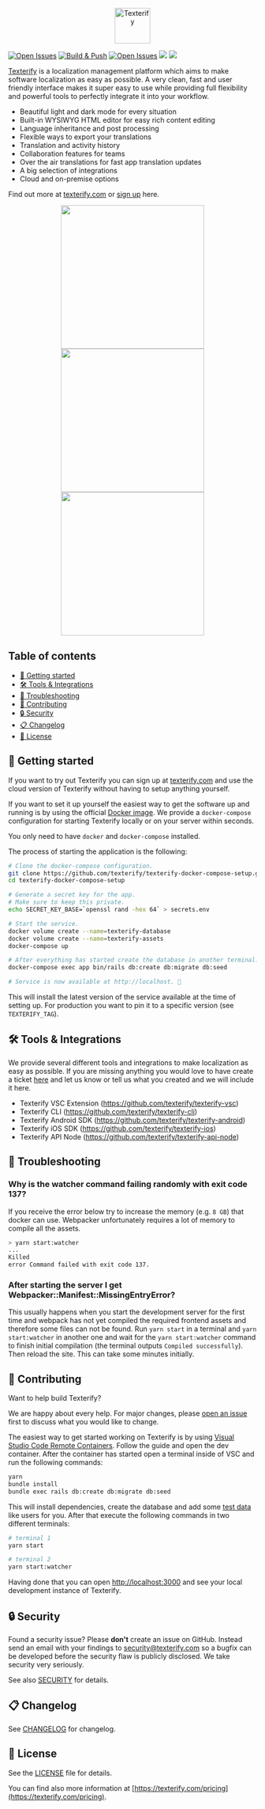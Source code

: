  <p align="center">
  <a href="https://texterify.com/?utm_source=github&utm_medium=logo" target="_blank">
    <img src="https://raw.github.com/texterify/texterify/screenshots/logo.png?sanitize=true" alt="Texterify" height="72">
  </a>
</p>

[![Open Issues](https://img.shields.io/badge/website-texterify.com-blue.svg)](https://texterify.com)
[![Build & Push](https://github.com/texterify/texterify/actions/workflows/build-and-push.yml/badge.svg)](https://github.com/texterify/texterify/actions)
[![Open Issues](https://img.shields.io/github/issues-raw/texterify/texterify.svg)](https://github.com/texterify/texterify/issues)
[![](https://img.shields.io/github/stars/texterify/texterify)](https://github.com/texterify/texterify)
[![](https://img.shields.io/docker/pulls/chrztoph/texterify)](https://hub.docker.com/r/chrztoph/texterify)

[Texterify](https://texterify.com) is a localization management platform which aims to make software localization as easy as possible. A very clean, fast and user friendly interface makes it super easy to use while providing full flexibility and powerful tools to perfectly integrate it into your workflow.

- Beautiful light and dark mode for every situation
- Built-in WYSIWYG HTML editor for easy rich content editing
- Language inheritance and post processing
- Flexible ways to export your translations
- Translation and activity history
- Collaboration features for teams
- Over the air translations for fast app translation updates
- A big selection of integrations
- Cloud and on-premise options

Find out more at [texterify.com](https://texterify.com) or [sign up](https://app.texterify.com/signup) here.

<p align="center">
  <img src="https://raw.github.com/texterify/texterify/screenshots/example_1.png" width="290">
  <img src="https://raw.github.com/texterify/texterify/screenshots/example_2.png" width="290">
  <img src="https://raw.github.com/texterify/texterify/screenshots/example_3.png" width="290">
</p>

## Table of contents

- [🚀 Getting started](#getting-started)
- [🛠️ Tools & Integrations](#tools-&-integrations)
- [👀 Troubleshooting](#troubleshooting)
- [🤝 Contributing](#contributing)
- [🔒 Security](#security)
- [📋 Changelog](#changelog)
- [📝 License](#license)

## 🚀 Getting started

If you want to try out Texterify you can sign up at [texterify.com](https://texterify.com) and use the cloud version of Texterify without having to setup anything yourself.

If you want to set it up yourself the easiest way to get the software up and running is by using the official [Docker image](https://hub.docker.com/r/chrztoph/texterify). We provide a `docker-compose` configuration for starting Texterify locally or on your server within seconds.

You only need to have `docker` and `docker-compose` installed.

The process of starting the application is the following:

```sh
# Clone the docker-compose configuration.
git clone https://github.com/texterify/texterify-docker-compose-setup.git
cd texterify-docker-compose-setup

# Generate a secret key for the app.
# Make sure to keep this private.
echo SECRET_KEY_BASE=`openssl rand -hex 64` > secrets.env

# Start the service.
docker volume create --name=texterify-database
docker volume create --name=texterify-assets
docker-compose up

# After everything has started create the database in another terminal.
docker-compose exec app bin/rails db:create db:migrate db:seed

# Service is now available at http://localhost. 🎉
```

This will install the latest version of the service available at the time of setting up. For production you want to pin it to a specific version (see `TEXTERIFY_TAG`).

## 🛠️ Tools & Integrations

We provide several different tools and integrations to make localization as easy as possible. If you are missing anything you would love to have create a ticket [here](https://github.com/texterify/texterify/issues) and let us know or tell us what you created and we will include it here.

- Texterify VSC Extension (https://github.com/texterify/texterify-vsc)
- Texterify CLI (https://github.com/texterify/texterify-cli)
- Texterify Android SDK (https://github.com/texterify/texterify-android)
- Texterify iOS SDK (https://github.com/texterify/texterify-ios)
- Texterify API Node (https://github.com/texterify/texterify-api-node)

## 👀 Troubleshooting

### Why is the watcher command failing randomly with exit code 137?

If you receive the error below try to increase the memory (e.g. `8 GB`) that docker can use. Webpacker unfortunately requires a lot of memory to compile all the assets.

```sh
> yarn start:watcher
...
Killed
error Command failed with exit code 137.
```

### After starting the server I get Webpacker::Manifest::MissingEntryError?

This usually happens when you start the development server for the first time and webpack has not yet compiled the required frontend assets and therefore some files can not be found. Run `yarn start` in a terminal and `yarn start:watcher` in another one and wait for the `yarn start:watcher` command to finish initial compilation (the terminal outputs `Compiled successfully`). Then reload the site. This can take some minutes initially.

## 🤝 Contributing

Want to help build Texterify?

We are happy about every help. For major changes, please [open an issue](https://github.com/texterify/texterify/issues/new) first to discuss what you would like to change.

The easiest way to get started working on Texterify is by using [Visual Studio Code Remote Containers](https://code.visualstudio.com/docs/remote/containers). Follow the guide and open the dev container. After the container has started open a terminal inside of VSC and run the following commands:

```sh
yarn
bundle install
bundle exec rails db:create db:migrate db:seed
```

This will install dependencies, create the database and add some [test data](db/seeds/development.rb) like users for you. After that execute the following commands in two different terminals:

```sh
# terminal 1
yarn start

# terminal 2
yarn start:watcher
```

Having done that you can open [http://localhost:3000](http://localhost:3000) and see your local development instance of Texterify.

## 🔒 Security

Found a security issue? Please **don't** create an issue on GitHub. Instead send an email with your findings to [security@texterify.com](mailto:security@texterify.com) so a bugfix can be developed before the security flaw is publicly disclosed. We take security very seriously.

See also [SECURITY](SECURITY.md) for details.

## 📋 Changelog

See [CHANGELOG](CHANGELOG.md) for changelog.

## 📝 License

See the [LICENSE](LICENSE) file for details.

You can find also more information at [https://texterify.com/pricing](https://texterify.com/pricing).
